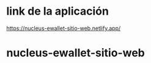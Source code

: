 # link de la aplicación 

https://nucleus-ewallet-sitio-web.netlify.app/

# nucleus-ewallet-sitio-web
